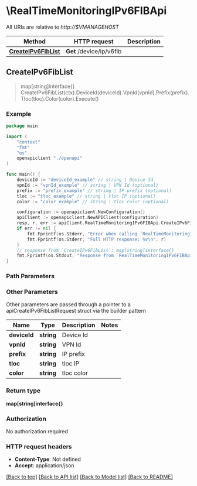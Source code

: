 # \RealTimeMonitoringIPv6FIBApi

All URIs are relative to *http://$VMANAGEHOST*

Method | HTTP request | Description
------------- | ------------- | -------------
[**CreateIPv6FibList**](RealTimeMonitoringIPv6FIBApi.md#CreateIPv6FibList) | **Get** /device/ip/v6fib | 



## CreateIPv6FibList

> map[string]interface{} CreateIPv6FibList(ctx).DeviceId(deviceId).VpnId(vpnId).Prefix(prefix).Tloc(tloc).Color(color).Execute()





### Example

```go
package main

import (
    "context"
    "fmt"
    "os"
    openapiclient "./openapi"
)

func main() {
    deviceId := "deviceId_example" // string | Device Id
    vpnId := "vpnId_example" // string | VPN Id (optional)
    prefix := "prefix_example" // string | IP prefix (optional)
    tloc := "tloc_example" // string | tloc IP (optional)
    color := "color_example" // string | tloc color (optional)

    configuration := openapiclient.NewConfiguration()
    apiClient := openapiclient.NewAPIClient(configuration)
    resp, r, err := apiClient.RealTimeMonitoringIPv6FIBApi.CreateIPv6FibList(context.Background()).DeviceId(deviceId).VpnId(vpnId).Prefix(prefix).Tloc(tloc).Color(color).Execute()
    if err != nil {
        fmt.Fprintf(os.Stderr, "Error when calling `RealTimeMonitoringIPv6FIBApi.CreateIPv6FibList``: %v\n", err)
        fmt.Fprintf(os.Stderr, "Full HTTP response: %v\n", r)
    }
    // response from `CreateIPv6FibList`: map[string]interface{}
    fmt.Fprintf(os.Stdout, "Response from `RealTimeMonitoringIPv6FIBApi.CreateIPv6FibList`: %v\n", resp)
}
```

### Path Parameters



### Other Parameters

Other parameters are passed through a pointer to a apiCreateIPv6FibListRequest struct via the builder pattern


Name | Type | Description  | Notes
------------- | ------------- | ------------- | -------------
 **deviceId** | **string** | Device Id | 
 **vpnId** | **string** | VPN Id | 
 **prefix** | **string** | IP prefix | 
 **tloc** | **string** | tloc IP | 
 **color** | **string** | tloc color | 

### Return type

**map[string]interface{}**

### Authorization

No authorization required

### HTTP request headers

- **Content-Type**: Not defined
- **Accept**: application/json

[[Back to top]](#) [[Back to API list]](../README.md#documentation-for-api-endpoints)
[[Back to Model list]](../README.md#documentation-for-models)
[[Back to README]](../README.md)

